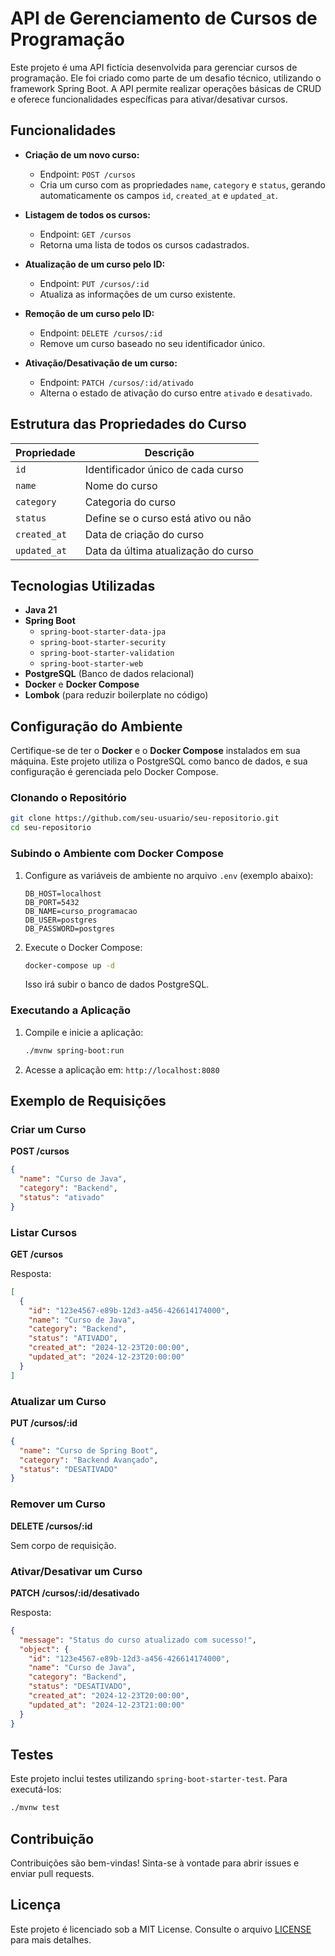 # API de Gerenciamento de Cursos de Programação

Este projeto é uma API fictícia desenvolvida para gerenciar cursos de programação. Ele foi criado como parte de um desafio técnico, utilizando o framework Spring Boot. A API permite realizar operações básicas de CRUD e oferece funcionalidades específicas para ativar/desativar cursos.

## Funcionalidades

- **Criação de um novo curso:**
  - Endpoint: `POST /cursos`
  - Cria um curso com as propriedades `name`, `category` e `status`, gerando automaticamente os campos `id`, `created_at` e `updated_at`.

- **Listagem de todos os cursos:**
  - Endpoint: `GET /cursos`
  - Retorna uma lista de todos os cursos cadastrados.

- **Atualização de um curso pelo ID:**
  - Endpoint: `PUT /cursos/:id`
  - Atualiza as informações de um curso existente.

- **Remoção de um curso pelo ID:**
  - Endpoint: `DELETE /cursos/:id`
  - Remove um curso baseado no seu identificador único.

- **Ativação/Desativação de um curso:**
  - Endpoint: `PATCH /cursos/:id/ativado`
  - Alterna o estado de ativação do curso entre `ativado` e `desativado`.

## Estrutura das Propriedades do Curso

| Propriedade     | Descrição                                      |
|-----------------|----------------------------------------------|
| `id`           | Identificador único de cada curso             |
| `name`         | Nome do curso                                 |
| `category`     | Categoria do curso                            |
| `status`       | Define se o curso está ativo ou não           |
| `created_at`   | Data de criação do curso                      |
| `updated_at`   | Data da última atualização do curso           |

## Tecnologias Utilizadas

- **Java 21**
- **Spring Boot**
  - `spring-boot-starter-data-jpa`
  - `spring-boot-starter-security`
  - `spring-boot-starter-validation`
  - `spring-boot-starter-web`
- **PostgreSQL** (Banco de dados relacional)
- **Docker** e **Docker Compose**
- **Lombok** (para reduzir boilerplate no código)

## Configuração do Ambiente

Certifique-se de ter o **Docker** e o **Docker Compose** instalados em sua máquina. Este projeto utiliza o PostgreSQL como banco de dados, e sua configuração é gerenciada pelo Docker Compose.

### Clonando o Repositório

```bash
git clone https://github.com/seu-usuario/seu-repositorio.git
cd seu-repositorio
```

### Subindo o Ambiente com Docker Compose

1. Configure as variáveis de ambiente no arquivo `.env` (exemplo abaixo):

   ```env
   DB_HOST=localhost
   DB_PORT=5432
   DB_NAME=curso_programacao
   DB_USER=postgres
   DB_PASSWORD=postgres
   ```

2. Execute o Docker Compose:

   ```bash
   docker-compose up -d
   ```

   Isso irá subir o banco de dados PostgreSQL.

### Executando a Aplicação

1. Compile e inicie a aplicação:

   ```bash
   ./mvnw spring-boot:run
   ```

2. Acesse a aplicação em: `http://localhost:8080`

## Exemplo de Requisições

### Criar um Curso

**POST /cursos**

```json
{
  "name": "Curso de Java",
  "category": "Backend",
  "status": "ativado"
}
```

### Listar Cursos

**GET /cursos**

Resposta:

```json
[
  {
    "id": "123e4567-e89b-12d3-a456-426614174000",
    "name": "Curso de Java",
    "category": "Backend",
    "status": "ATIVADO",
    "created_at": "2024-12-23T20:00:00",
    "updated_at": "2024-12-23T20:00:00"
  }
]
```

### Atualizar um Curso

**PUT /cursos/:id**

```json
{
  "name": "Curso de Spring Boot",
  "category": "Backend Avançado",
  "status": "DESATIVADO"
}
```

### Remover um Curso

**DELETE /cursos/:id**

Sem corpo de requisição.

### Ativar/Desativar um Curso

**PATCH /cursos/:id/desativado**

Resposta:

```json
{
  "message": "Status do curso atualizado com sucesso!",
  "object": {
    "id": "123e4567-e89b-12d3-a456-426614174000",
    "name": "Curso de Java",
    "category": "Backend",
    "status": "DESATIVADO",
    "created_at": "2024-12-23T20:00:00",
    "updated_at": "2024-12-23T21:00:00"
  }
}
```

## Testes

Este projeto inclui testes utilizando `spring-boot-starter-test`. Para executá-los:

```bash
./mvnw test
```

## Contribuição

Contribuições são bem-vindas! Sinta-se à vontade para abrir issues e enviar pull requests.

## Licença

Este projeto é licenciado sob a MIT License. Consulte o arquivo [LICENSE](LICENSE) para mais detalhes.
